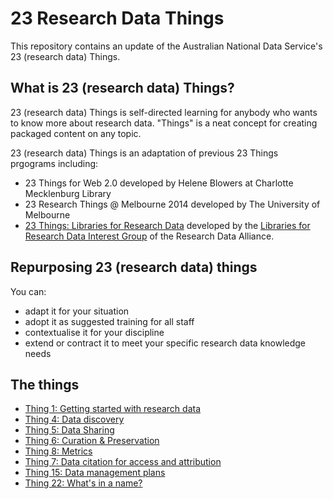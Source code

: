 # 23 Research Data Things

This repository contains an update of the Australian National Data Service's
23 (research data) Things.

## What is 23 (research data) Things?

23 (research data) Things is self-directed learning for anybody who wants to know more about research data. "Things" is a neat concept for creating packaged content on any topic.

23 (research data) Things is an adaptation of previous 23 Things prgograms including:

* 23 Things for Web 2.0 developed by Helene Blowers at Charlotte Mecklenburg Library
* 23 Research Things @ Melbourne 2014 developed by The University of Melbourne
* [23 Things: Libraries for Research Data](https://b2share.eudat.eu/api/files/24b4d6a7-98db-4f50-8ee1-f1a1b652fb42/23Things_Libraries_For_Research_Data_en.pdf) developed by the [Libraries for Research Data Interest Group](https://www.rd-alliance.org/groups/libraries-research-data.html) of the Research Data Alliance.

## Repurposing 23 (research data) things

You can:

* adapt it for your situation
* adopt it as suggested training for all staff
* contextualise it for your discipline
* extend or contract it to meet your specific research data knowledge needs

## The things

* [Thing 1: Getting started with research data](things/thing-1.md)
* [Thing 4: Data discovery](things/thing-4.md)
* [Thing 5: Data Sharing](things/thing-5.md)
* [Thing 6: Curation & Preservation](thing/thing-6.md)
* [Thing 8: Metrics](thing/thing-8.md)
* [Thing 7: Data citation for access and attribution](things/thing-7.md)
* [Thing 15: Data management plans](things/thing-15.md)
* [Thing 22: What's in a name?](things/thing-15.md)